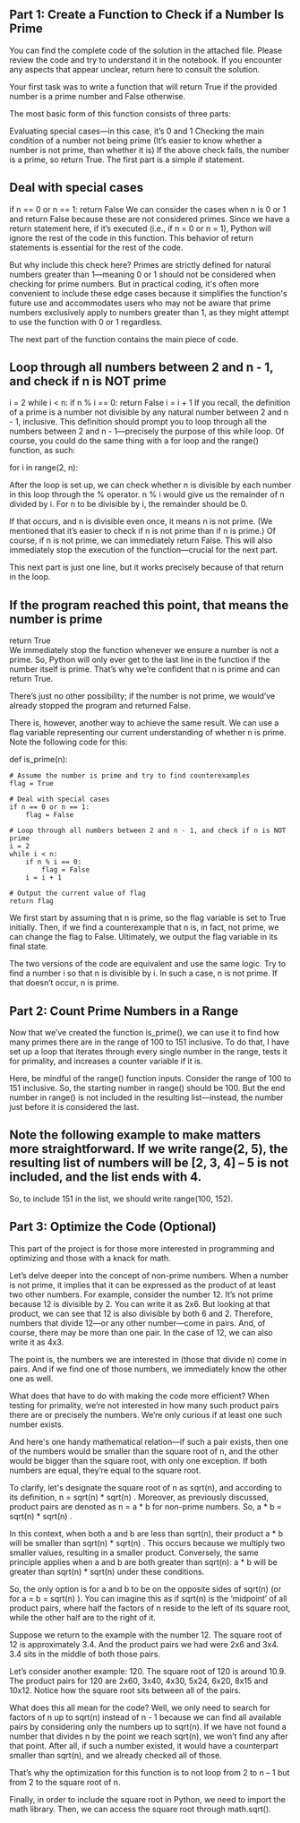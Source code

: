 ## Part 1: Create a Function to Check if a Number Is Prime
You can find the complete code of the solution in the attached file. Please review the code and try to understand it in the notebook. If you encounter any aspects that appear unclear, return here to consult the solution.

Your first task was to write a function that will return True if the provided number is a prime number and False otherwise.

The most basic form of this function consists of three parts:

Evaluating special cases—in this case, it’s 0 and 1
Checking the main condition of a number not being prime (It’s easier to know whether a number is not prime, than whether it is)
If the above check fails, the number is a prime, so return True.
The first part is a simple if statement.

## Deal with special cases
if n == 0 or n == 1:
    return False
We can consider the cases when n is 0 or 1 and return False because these are not considered primes. Since we have a return statement here, if it’s executed (i.e., if n = 0 or n = 1), Python will ignore the rest of the code in this function. This behavior of return statements is essential for the rest of the code.

But why include this check here? Primes are strictly defined for natural numbers greater than 1—meaning 0 or 1 should not be considered when checking for prime numbers. But in practical coding, it's often more convenient to include these edge cases because it simplifies the function's future use and accommodates users who may not be aware that prime numbers exclusively apply to numbers greater than 1, as they might attempt to use the function with 0 or 1 regardless.

The next part of the function contains the main piece of code.

## Loop through all numbers between 2 and n - 1, and check if n is NOT prime
i = 2
while i < n:
    if n % i == 0:
        return False
    i = i + 1
If you recall, the definition of a prime is a number not divisible by any natural number between 2 and n - 1, inclusive. This definition should prompt you to loop through all the numbers between 2 and n - 1—precisely the purpose of this while loop. Of course, you could do the same thing with a for loop and the range() function, as such:

 for i in range(2, n):  

After the loop is set up, we can check whether n is divisible by each number in this loop through the  %  operator.  n % i  would give us the remainder of n divided by i. For n to be divisible by i, the remainder should be 0.

If that occurs, and n is divisible even once, it means n is not prime. (We mentioned that it’s easier to check if n is not prime than if n is prime.) Of course, if n is not prime, we can immediately return False. This will also immediately stop the execution of the function—crucial for the next part.

This next part is just one line, but it works precisely because of that return in the loop.

## If the program reached this point, that means the number is prime
return True  
We immediately stop the function whenever we ensure a number is not a prime. So, Python will only ever get to the last line in the function if the number itself is prime. That’s why we’re confident that n is prime and can return True.

There’s just no other possibility; if the number is not prime, we would’ve already stopped the program and returned False.

There is, however, another way to achieve the same result. We can use a flag variable representing our current understanding of whether n is prime. Note the following code for this:

def is_prime(n):
    
    # Assume the number is prime and try to find counterexamples
    flag = True

    # Deal with special cases
    if n == 0 or n == 1:
        flag = False
    
    # Loop through all numbers between 2 and n - 1, and check if n is NOT prime
    i = 2
    while i < n:
        if n % i == 0:
            flag = False
        i = i + 1
    
    # Output the current value of flag
    return flag
    
We first start by assuming that n is prime, so the flag variable is set to True initially. Then, if we find a counterexample that n is, in fact, not prime, we can change the flag to False. Ultimately, we output the flag variable in its final state.

The two versions of the code are equivalent and use the same logic. Try to find a number i so that n is divisible by i. In such a case, n is not prime. If that doesn’t occur, n is prime.



## Part 2: Count Prime Numbers in a Range
Now that we’ve created the function is_prime(), we can use it to find how many primes there are in the range of 100 to 151 inclusive. To do that, I have set up a loop that iterates through every single number in the range, tests it for primality, and increases a counter variable if it is.

Here, be mindful of the range() function inputs. Consider the range of 100 to 151 inclusive. So, the starting number in range() should be 100. But the end number in range() is not included in the resulting list—instead, the number just before it is considered the last.

## Note the following example to make matters more straightforward. If we write range(2, 5), the resulting list of numbers will be [2, 3, 4] – 5 is not included, and the list ends with 4.

So, to include 151 in the list, we should write range(100, 152).


## Part 3: Optimize the Code (Optional)
This part of the project is for those more interested in programming and optimizing and those with a knack for math.

Let’s delve deeper into the concept of non-prime numbers. When a number is not prime, it implies that it can be expressed as the product of at least two other numbers. For example, consider the number 12. It’s not prime because 12 is divisible by 2. You can write it as 2x6. But looking at that product, we can see that 12 is also divisible by both 6 and 2. Therefore, numbers that divide 12—or any other number—come in pairs. And, of course, there may be more than one pair. In the case of 12, we can also write it as 4x3.

The point is, the numbers we are interested in (those that divide n) come in pairs. And if we find one of those numbers, we immediately know the other one as well.

What does that have to do with making the code more efficient? When testing for primality, we’re not interested in how many such product pairs there are or precisely the numbers. We’re only curious if at least one such number exists.

And here's one handy mathematical relation—if such a pair exists, then one of the numbers would be smaller than the square root of n, and the other would be bigger than the square root, with only one exception. If both numbers are equal, they’re equal to the square root.

To clarify, let's designate the square root of n as sqrt(n), and according to its definition,  n = sqrt(n) * sqrt(n) . Moreover, as previously discussed, product pairs are denoted as  n = a * b  for non-prime numbers. So,  a * b = sqrt(n) * sqrt(n) .

In this context, when both a and b are less than sqrt(n), their product  a * b  will be smaller than  sqrt(n) * sqrt(n) . This occurs because we multiply two smaller values, resulting in a smaller product. Conversely, the same principle applies when a and b are both greater than sqrt(n):  a * b   will be greater than  sqrt(n) * sqrt(n)  under these conditions.

So, the only option is for a and b to be on the opposite sides of sqrt(n) (or for  a = b = sqrt(n) ). You can imagine this as if sqrt(n) is the ‘midpoint’ of all product pairs, where half the factors of n reside to the left of its square root, while the other half are to the right of it.

Suppose we return to the example with the number 12. The square root of 12 is approximately 3.4. And the product pairs we had were 2x6 and 3x4. 3.4 sits in the middle of both those pairs.

Let’s consider another example: 120. The square root of 120 is around 10.9. The product pairs for 120 are 2x60, 3x40, 4x30, 5x24, 6x20, 8x15 and 10x12. Notice how the square root sits between all of the pairs.

What does this all mean for the code? Well, we only need to search for factors of n up to sqrt(n) instead of n - 1 because we can find all available pairs by considering only the numbers up to sqrt(n). If we have not found a number that divides n by the point we reach sqrt(n), we won’t find any after that point. After all, if such a number existed, it would have a counterpart smaller than sqrt(n), and we already checked all of those.

That’s why the optimization for this function is to not loop from 2 to n – 1 but from 2 to the square root of n.

Finally, in order to include the square root in Python, we need to import the math library. Then, we can access the square root through math.sqrt().